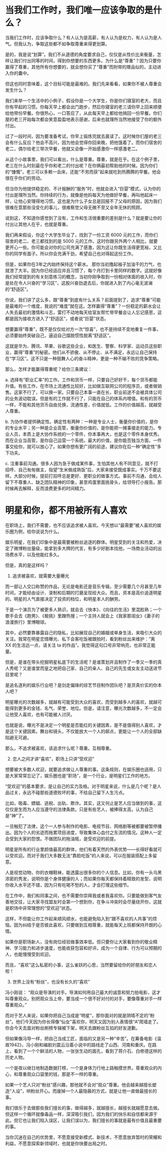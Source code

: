 # 当我们工作时，我们唯一应该争取的是什么？

当我们工作时，应该争取什么？有人认为是高薪，有人认为是权力，有人认为是人气。但我认为，争取这些都不如争取尊重来得更划算。

是的，我是说“划算”。我们不从道德的角度要求自己，仅仅是从性价比来衡量，怎样让我们付出同等的时间，得到你想要的东西更多。为什么是“尊重”？因为只要你赢得了尊重，其他所有你想要的，就会想你买了“尊重”而附带的赠品似的，主动进入你的囊中。

但这也同时意味着，这个目标可能是最难的。我们先来看看，如果你不被人尊重会发生什么？

我们来举一个生活中的小例子，假设你是一个大学生，你是你们寝室的老大，而且你有早起的习惯。你每天早上都会出门跑步，然后你寝室的老三请你早上回来顺便给他带份早餐。你很热心，一口答应了，从此每天早上都给他捎回一份早餐。你们屋的老三开始每次都会笑意盈盈地表示感谢，后来也就理所当然地接受了你的额外付出。

过了一段时间，因为要准备考试，你早上锻炼完就去晨读了。这时候你们屋的老三会有什么反应？他会不高兴，因为他会觉得你回来晚，把他饿着了。而你们宿舍的老二，偶尔给老三带次早餐，他就又会像一开始感激你一样感激老二。

从这个小故事里，我们可以看出，什么是尊重。尊重，就是在乎。在这个例子里，老三在什么时刻最在乎你和老二的付出呢？在你俩最初帮助他的时候。因为你们的“慷慨”，老三可以多赖一会床，还能“不劳而获”起来就吃到热腾腾的早餐。他会很在乎你们的劳动。

但当你为他提供稳定的、不计报酬的“服务”时，他就会进入“巨婴”模式，认为你的付出是理所当然。你持续的行为，就像是他妈每天为他做好早餐，再叫他起床一样，让他心安理得地习惯。这也是为什么子女总是回报不了父母的原因，因为我们很难在意那些没变化的事儿，很难察觉父母无微不至又全年无休的照顾。

说到这，不知道你感觉到了没有，工作和生活很重要的差别是什么？就是要让你的付出让其他人在乎，也就是尊重。

我们再来假设，你这个大学生毕业了，找到了一份工资 6000 元的工作，而你们宿舍的老二、老三都找到的是 5000 元的工作。这时你跟另外两个人相比，就要更开心一些。你可能会对你的公司充满了感激，因为这让你既生活得更宽裕，又比你的同学有面子。所以你会充满干劲，希望自己也对得起这份工作。

但是，如果你在3年之内始终保持这个薪水。 那你当初撸起袖子加油干的力气，也就泄了大半。因为你已经适应并且习惯了，每个月打到卡里同样的数字。这就好像我们经常提到的有关刻意练习的概念，当初你刚争取到一份相对体面的收入时，你是处在令人兴奋的“学习区”，这股兴奋劲退去后，你就进入到了内心毫无波澜的“舒适区”。

你说，我们讲了这么多，跟“尊重”到底有什么关系？前面提到了，追求“尊重”可能是最难的一个维度，我说的“难度”就在这。怎样赢得“尊重”？一份稳定的薪水会让人失去最初的激情和斗志，雷打不动地每天给室友帮忙带早餐会让人忘记感恩，这都是因为接收方进入了“舒适区”，或者说“巨婴”状态。

想要赢得“尊重”，既不是仅仅给对方一次“惊喜”，也不是持续不变地重复一件事，必须要始终突破自己，逼迫自己摆脱惯性脱离“舒适区”。

这就是华为、腾讯、苹果、谷歌这些企业，和医生、警察、科学家、运动员这些职业，赢得“尊重”的秘密。他们从不骄傲、从不停止、从不满足，永远让自己保持在“学习区”。这不只是一种鼓舞人心的奋斗精神，更是一种不输不败的竞争策略。

那么，怎样才能赢得尊重呢？给你三条建议：

a. 选择有“职业汇率”的工作。工作和货币一样，只要自己好好干，每个货币都能升值。有些工作，在市场上流通性比较好，比如做互联网公司的程序员，或者做销售。这家不行了，可以换一家。只要自己本事一直在长，职业前途不会被具体公司的业务波动耽误。但是有的工作就不行了，只能在自己的体系内增值。和有的货币一样，不能和其他货币自由兑换，流通性差，价值就低。工作的价值越高，就越受人尊重。

b. 为协作者提供确定性。确定性有两种：一种是专业人士，衡量你价值的，是你的专业水平；另一种是企业高管，衡量你价值的，是你能把一摊事接走的能力。专业人员，本质上是大协作系统的一个零件，你本事再大，也是这个零件本身优秀。而在企业当高管，是你自己运营一个系统。最大的价值，是你能否独当方面，一件事交给你，就可以放心了。如果你想有更广阔的前途，建议你在后一种“确定性”多下功夫。

c. 注重事前沟通。很多人因为急于做成某件事，生怕其他人有不同意见，就不打招呼、自己匆匆做主，指望“生米做成熟饭”后，大家来接受既成事实。千万不要这样。大部分时候，提前打招呼总是更好、更职业的做事方式。事前不沟通，会给人留下不尊重人、缺乏团队精神的印象，甚至鸡蛋里面挑骨头，给领导打小报告。那时候再去解释，反而浪费更多的时间精力。

# 明星和你，都不用被所有人喜欢

在职场上，我们不需要，也不应该追求被人喜欢。今天想以“最需要”被人喜欢的娱乐圈为例，给你说说为什么。

娱乐明星，在我们印象中是最需要被粉丝追逐的群体。明星受到的关注和热爱，决定了微博粉丝量级，能拿到多大牌的代言，有多少好剧本找他，一场商业活动的出场费水平，以及他能红多久。

但是，真的是这样吗？

1. 追求被喜欢，就需要大量曝光

而一部让人交口称赞的作品，无论是电影还是音乐专辑，至少需要几个月甚至几年时间，才能经由设计、录制和后期的打磨呈现给大众。而且，资本是高价追逐明星的。明星的人气直接决定了投资的档位，和明星本人的酬劳。

于是一个演员为了被更多人熟识，就会去《快本》、《向往的生活》里混脸熟；一个歌手会去《跑男》、《极挑》里蹭热搜；一个主持人就会上《我家那闺女》《妻子的浪漫旅行》里博眼球。

其中，必然要靠暴露自己的隐私，比如展现自己的婚姻或单身生活，来吸引大众的关注。我常在明星恋情曝光、私下会客吃饭被跟拍时，看到粉丝出来维护：“离 XX 的生活远一点，请关注 ta 的作品”。我觉得这句口号非常响亮，也非常正能量。

但是，是谁在带头挖掘明星私底下的生活呢？是谁策划并且制作了一季又一季的真人秀呢？又是谁堂而皇之地把自己家、自己的亲人、自己的先生或女友主动送进节目里呢？

是追名逐利的娱乐行业吧？是剑走偏锋的综艺节目制作团队吧？是货真价实的你本人吧？

明星曝光的次数越多，就越有可能受到大众的喜欢，而受到越多人的喜欢，就越可能得到更多的金钱、名气、荣誉、地位。但是，请注意，曝光次数越多，不一定会让他受人喜欢，也有可能被人讨厌。

也就是说，曝光不是决定一个明星是否能红的关键因素，是不是值得别人喜欢，才是这个关键因素。舞台和镜头，不仅能放大一个人的邮点，更能让一个人的全部缺陷避无可避。

那么，不追求被喜欢，该追求什么呢？尊重。互相尊重。

2. 恋人之间才讲“喜欢”，职场上只讲“受欢迎”

想要被大多数人欢迎，就要追求做让人尊重的事。这条规则，在娱乐圈也适用，只是大家常常忘记了，娱乐圈也是“职场”，是一个行业，是明星们工作的地方。

“受欢迎”的基本要求，是让自己的实力及格。对于明星来说，什么是几个呢？是人品过关，永远不碰那些道德败坏的事，不给自己留下人生污点。

比如，吸毒、嫖娼、逃税、出轨、欺诈。其实，这又何止是艺人应当做到的事，这仅仅是生而为人应当遵守的法律条款。只是有些艺人，被捧得太高，认为自己是“神”了。

一旦触犯了法律，这个一人参与制作的电影、电视节目、网络剧等被都要被暂停播出。因为个人的劣迹而拖累项目进度，导致集体心血付之东流的情况。这种人一定会受到大家的怨恨。不做团队的拖油瓶，是受欢迎的前提。

明星是所有的行业里颜值最高的群体，他们有着天然的外表优势——长得好看就可以受欢迎。而对于我们大多数无法“靠脸吃饭”的人来说，可以在服装搭配上多留意。

人是视觉动物，你的衣帽鞋袜，能透露出很多你的个人信息。比如，你有一头乌黑浓密的秀发，说明你是个身体健康的人；而如果你每天都保持着精致的发型，说明你收入水平还不错，因为只有吃喝不愁的人，才会打理这些细节。

在工作中，我们和同事之间，也不需要你崇拜我或者我喜欢你。只要能做到客气友善地交往，让大家寻找盟友时会第一个想到你，在争斗冲突时会尽量绕开你，这就是职场中非常理想的“受欢迎”状态。 

这样，不但能让你工作起来顺风顺水，也能避免陷入到“跟不喜欢的人共事”的烦恼。因为纠结于是否彼此喜欢，只要做到互相尊重，就能每天上班都保持开朗的心情。

如果你是职场新人，没有岗位经验做事效率低。但只要你让大家看到你的敬业精神、学习能力和进步速度，也能收获包容和好评。成为一个自律、行为可以预期的人，也能慢慢受到欢迎。

而且，“喜欢”这么私密的小事，这么雀跃的心思，当然要留给你的好朋友和恋人啦！

3. 世界上没有“粉丝”，也没有长久的“喜欢”

冯小刚说： “观众是导演的对手。导演如何用自己最大的诚意和努力拍电影，这才叫尊重观众。别把观众当上帝，要当成一个很不好对付的对手，要像尊重对手一样尊重观众。”

而对于艺人来说，如果你把自己当成是“明星”，那你面对的就是阴晴不定的“粉丝”。他们今天因为你长得像“仙女”喜欢你，明天又因为别人表情很“A”爬墙走了。你会今天去面对粉丝刷榜专辑被下架，明天去跟粉丝互掐的好友道歉。

但如果像冯导一样，把自己当成工匠，面临的又是另一种“辛苦”。在筹备电影《温故1942》，冯小刚和编剧刘震云沿着小说中的路线走了山西、河南和重庆。在路上，看到了一个个鲜活的人物，一张张生动的面孔，看到了蒋介石、白修德这样的历史人物。

一个是夜以继日地制造数据打榜，一个是身体力行地上路触摸世界。尊重观众的内心，和尊重观众口袋里的钱，那是不一样的尊重。

如果一个艺人只对“粉丝”感兴趣，那他就不会对“观众”尊重。他会越来越擅长塑造“人设”，哄粉丝开心。而废掉一个人最隐蔽的方式，就是让他一直做最擅长的事。

我们很乐于去做那些我们擅长的事，做得越多，就越擅长，越擅长就越愿意去做。但这样一个循环就像毒品一样，深深吸引我们，因为我们的快乐和自信都来源于此。但它也让我们陷入误区，让我们误以为，我们擅长的事就是最有价值且最重要的事。

当你沉迷在自己的优势里，不愿意接受新模式、新技术，不愿意放弃暂时的荣耀和利益，不愿意探索新领域时，也就是你快要出局之时。
